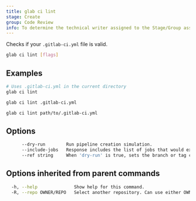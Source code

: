 ```yaml
---
title: glab ci lint
stage: Create
group: Code Review
info: To determine the technical writer assigned to the Stage/Group associated with this page, see https://about.gitlab.com/handbook/product/ux/technical-writing/#assignments
---
```


<!--
This documentation is auto generated by a script.
Please do not edit this file directly. Run `make gen-docs` instead.
-->

Checks if your `.gitlab-ci.yml` file is valid.

```bash title="terminal"
glab ci lint [flags]
```

## Examples

```bash title="terminal"
# Uses .gitlab-ci.yml in the current directory
glab ci lint

glab ci lint .gitlab-ci.yml

glab ci lint path/to/.gitlab-ci.yml
```

## Options

```bash title="terminal"
      --dry-run        Run pipeline creation simulation.
      --include-jobs   Response includes the list of jobs that would exist in a static check or pipeline simulation.
      --ref string     When 'dry-run' is true, sets the branch or tag context for validating the CI/CD YAML configuration.
```

## Options inherited from parent commands

```bash title="terminal"
  -h, --help              Show help for this command.
  -R, --repo OWNER/REPO   Select another repository. Can use either OWNER/REPO or `GROUP/NAMESPACE/REPO` format. Also accepts full URL or Git URL.
```
